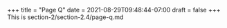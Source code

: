 +++
title = "Page Q"
date = 2021-08-29T09:48:44-07:00
draft = false
+++
This is section-2/section-2.4/page-q.md
